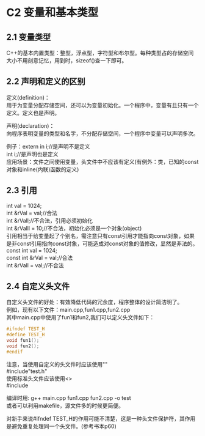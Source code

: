 # C2 变量和基本类型
## 2.1 变量类型
C++的基本内置类型：整型，浮点型，字符型和布尔型。每种类型占的存储空间大小不用刻意记忆，用到时，sizeof()查一下即可。

## 2.2 声明和定义的区别
定义(definition)：  
用于为变量分配存储空间，还可以为变量初始化。一个程序中，变量有且只有一个定义。定义也是声明。  

声明(declaration)：  
向程序表明变量的类型和名字，不分配存储空间，一个程序中变量可以声明多次。

例子：extern in i;//是声明不是定义    
int i;//是声明也是定义  
应用场景：文件之间使用变量，头文件中不应该有定义(有例外：类，已知的const对象和inline(内联)函数的定义)
    
## 2.3 引用
int val = 1024;  
int &rVal = val;//合法  
int &rVall;//不合法，引用必须初始化  
int &rValll = 10;//不合法，初始化必须是一个对象(object)  
引用相当于给变量起了个别名，需注意只有const引用才能指向const对象，如果是非const引用指向const对象，可能造成对const对象的值修改，显然是非法的。  
const int val = 1024;  
const int &rVal = val;//合法  
int &rVall = val;//不合法

## 2.4 自定义头文件
自定义头文件的好处：有效降低代码的冗余度，程序整体的设计简洁明了。  
例如，现有以下文件：main.cpp,fun1.cpp,fun2.cpp  
其中main.cpp中使用了fun1和fun2,我们可以定义头文件如下：  
```c++
#ifndef TEST_H  
#define TEST_H  
void fun1();  
void fun2();  
#endif  
```
注意，当使用自定义的头文件时应该使用""  
#include"test.h"  
使用标准头文件应该使用<>  
#include<iostream>  

编译时用: g++ main.cpp fun1.cpp fun2.cpp -o test  
或者可以利用makefile，源文件多的时候更简便。  

对新手来说#ifndef TEST_H的作用可能不清楚，这是一种头文件保护符，其作用是避免重复处理同一个头文件。(参考书本p60)
